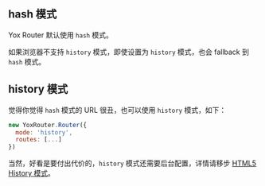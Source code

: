 
## hash 模式

Yox Router 默认使用 `hash` 模式。

如果浏览器不支持 `history` 模式，即使设置为 `history` 模式，也会 fallback 到  `hash` 模式。

## history 模式

觉得你觉得 `hash` 模式的 URL 很丑，也可以使用 `history` 模式，如下：

```js
new YoxRouter.Router({
  mode: 'history',
  routes: [...]
})
```

当然，好看是要付出代价的，`history` 模式还需要后台配置，详情请移步 [HTML5 History 模式](https://router.vuejs.org/zh/guide/essentials/history-mode.html)。